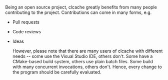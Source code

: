 
Being an open source project, clcache greatly benefits from many people contributing to the project. Contributions can come in many forms, e.g.

* Pull requests
* Code reviews
* Ideas

  However, please note that there are many users of clcache with different needs -- some use the Visual Studio IDE, others don't. Some have a CMake-based build system, others use plain batch files. Some build with many concurrent invocations, others don't. Hence, every change to the program should be carefully evaluated.
